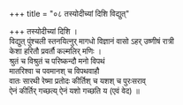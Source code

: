 +++
title = "०८ तस्योदीच्यां दिशि विद्युत्"

+++
तस्योदीच्यां दिशि ।  
विद्युत् पुंश्चली स्तनयित्नुर् मागधो विज्ञानं वासो ऽहर् उष्णीषं रात्री  
केशा हरितौ प्रवर्तौ कल्मलिर् मणिः ।  
श्रुतं च विश्रुतं च परिष्कन्दौ मनो विपथं  
मातरिश्वा च पवमानश् च विपथवाहौ  
वातः सारथी रेष्मा प्रतोदः कीर्तिश् च यशश् च पुरःसराव्  
ऐनं कीर्तिर् गच्छत्य् ऐनं यशो गच्छति य (एवं वेद) ॥